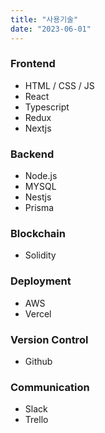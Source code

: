 ```yaml
---
title: "사용기술"
date: "2023-06-01"
---
```


### Frontend

- HTML / CSS / JS
- React
- Typescript
- Redux
- Nextjs

### Backend

- Node.js
- MYSQL
- Nestjs
- Prisma

### Blockchain

- Solidity

### Deployment

- AWS
- Vercel

### Version Control

- Github

### Communication

- Slack
- Trello
